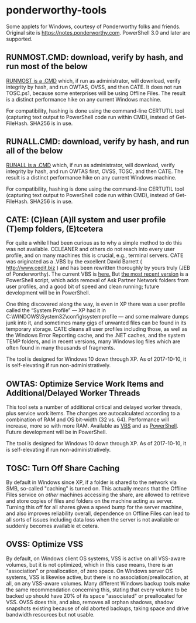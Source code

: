 # ponderworthy-tools

Some applets for Windows, courtesy of Ponderworthy folks and friends.  Original site is https://notes.ponderworthy.com.
PowerShell 3.0 and later are supported.

## RUNMOST.CMD:  download, verify by hash, and run most of the below

[RUNMOST is a .CMD](https://raw.githubusercontent.com/jebofponderworthy/ponderworthy-tools/master/RUNMOST.CMD) which, if run as administrator, will download, verify integrity by hash, and run OWTAS, OVSS, and then CATE.  It does not run TOSC.ps1, because some enterprises will be using Offline Files.  The result is a distinct performance hike on any current Windows machine.

For compatibility, hashing is done using the command-line CERTUTIL tool (capturing text output to PowerShell code run within CMD), instead of Get-FileHash.  SHA256 is in use.

## RUNALL.CMD:  download, verify by hash, and run all of the below

[RUNALL is a .CMD](https://raw.githubusercontent.com/jebofponderworthy/ponderworthy-tools/master/RUNALL.CMD) which, if run as administrator, will download, verify integrity by hash, and run OWTAS first, OVSS, TOSC, and then CATE.  The result is a distinct performance hike on any current Windows machine.

For compatibility, hashing is done using the command-line CERTUTIL tool (capturing text output to PowerShell code run within CMD), instead of Get-FileHash.  SHA256 is in use.


## CATE: (C)lean (A)ll system and user profile (T)emp folders, (E)tcetera

For quite a while I had been curious as to why a simple method to do this was not available. CCLEANER and others do not reach into every user profile, and on many machines this is crucial, e.g., terminal servers. CATE was originated as a .VBS by the excellent David Barrett ( http://www.cedit.biz ) and has been rewritten thoroughly by yours truly (JEB of Ponderworthy). The current VBS is [here.](https://raw.githubusercontent.com/jebofponderworthy/ponderworthy-tools/master/CATE.vbs)  But [the most recent version](https://raw.githubusercontent.com/jebofponderworthy/ponderworthy-tools/master/CATE.ps1) is a PowerShell script, which adds removal of Ask Partner Network folders from user profiles, and a good bit of speed and clean running; future development will be in PowerShell.

One thing discovered along the way, is even in XP there was a user profile called the “System Profile” — XP had it in C:\WINDOWS\System32\config\systemprofile — and some malware dumps junk into it, and sometimes many gigs of unwanted files can be found in its temporary storage. CATE cleans all user profiles including those, as well as the Windows Error Reporting cache, and the .NET caches, and the system TEMP folders, and in recent versions, many Windows log files which are often found in many thousands of fragments.

The tool is designed for Windows 10 down through XP. As of 2017-10-10, it is self-elevating if run non-administratively.

## OWTAS: Optimize Service Work Items and Additional/Delayed Worker Threads

This tool sets a number of additional critical and delayed worker threads, plus service work items. The changes are autocalculated according to a combination of RAM and OS bit-width (32 vs. 64). Performance will increase, more so with more RAM.  Available as [VBS](https://github.com/jebofponderworthy/ponderworthy-tools/raw/master/OWTAS.VBS) and as [PowerShell](https://github.com/jebofponderworthy/ponderworthy-tools/raw/master/OWTAS.ps1).  Future development will be in PowerShell.

The tool is designed for Windows 10 down through XP. As of 2017-10-10, it is self-elevating if run non-administratively.

## TOSC: Turn Off Share Caching

By default in Windows since XP, if a folder is shared to the network via SMB, so-called "caching" is turned on.  This actually means that the Offline Files service on *other* machines accessing the share, are allowed to retrieve and store copies of files and folders on the machine acting as server.  Turning this off for all shares gives a speed bump for the server machine, and also improves reliability overall, dependence on Offline Files can lead to all sorts of issues including data loss when the server is not available or suddenly becomes available et cetera.

## OVSS:  Optimize VSS

By default, on Windows client OS systems, VSS is active on all VSS-aware volumes, but it is not optimized, which in this case means, there is an "association" or preallocation, of zero space.  On Windows server OS systems, VSS is likewise active, but there is no association/preallocation, at all, on any VSS-aware volumes.  Many different Windows backup tools make the same recommendation concerning this, stating that every volume to be backed up should have 20% of its space "associated" or preallocated for VSS.  OVSS does this, and also, removes all orphan shadows, shadow snapshots existing because of old aborted backups, taking space and drive bandwidth resources but not usable.
